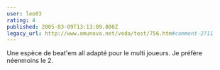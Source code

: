 ```yaml
---
user: leo03
rating: 4
published: 2005-03-09T13:13:09.000Z
legacy_url: http://www.emunova.net/veda/test/756.htm#comment-2711
---
```

Une espèce de beat'em all adapté pour le multi joueurs. Je préfère néenmoins le 2\.